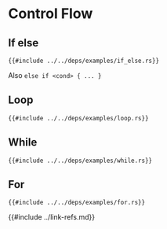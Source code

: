 # Control Flow

## If else

```rust,editable
{{#include ../../deps/examples/if_else.rs}}
```

Also `else if <cond> { ... }`

## Loop

```rust,editable
{{#include ../../deps/examples/loop.rs}}
```

## While

```rust,editable
{{#include ../../deps/examples/while.rs}}
```

## For

```rust,editable
{{#include ../../deps/examples/for.rs}}
```

{{#include ../link-refs.md}}
